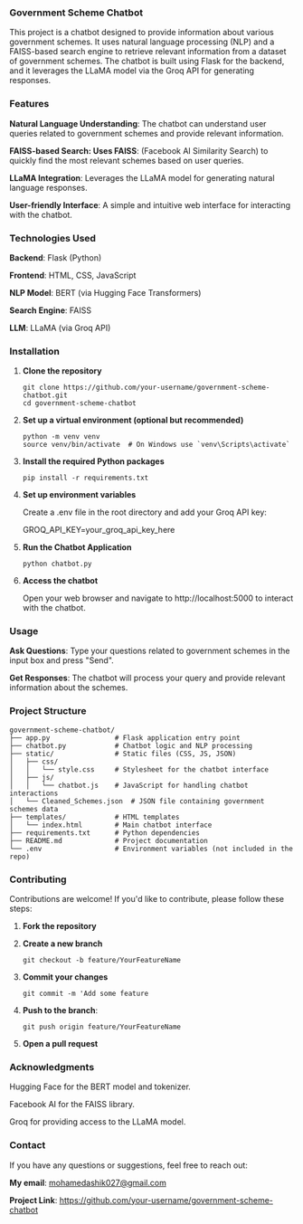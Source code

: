 ### Government Scheme Chatbot

This project is a chatbot designed to provide information about various government schemes. It uses natural language processing (NLP) and a FAISS-based search engine to retrieve relevant information from a
dataset of government schemes. The chatbot is built using Flask for the backend, and it leverages the LLaMA model via the Groq API for generating responses.

### Features

**Natural Language Understanding**: The chatbot can understand user queries related to government schemes and provide relevant information.

**FAISS-based Search: Uses FAISS**: (Facebook AI Similarity Search) to quickly find the most relevant schemes based on user queries.

**LLaMA Integration**: Leverages the LLaMA model for generating natural language responses.

**User-friendly Interface**: A simple and intuitive web interface for interacting with the chatbot.

### Technologies Used

**Backend**: Flask (Python)

**Frontend**: HTML, CSS, JavaScript

**NLP Model**: BERT (via Hugging Face Transformers)

**Search Engine**: FAISS

**LLM**: LLaMA (via Groq API)

### Installation

1. **Clone the repository**
   ```
   git clone https://github.com/your-username/government-scheme-chatbot.git
   cd government-scheme-chatbot

2. **Set up a virtual environment (optional but recommended)**
   ```
   python -m venv venv
   source venv/bin/activate  # On Windows use `venv\Scripts\activate`

3. **Install the required Python packages**
   ```
   pip install -r requirements.txt

4. **Set up environment variables**

   Create a .env file in the root directory and add your Groq API key:

   GROQ_API_KEY=your_groq_api_key_here

5. **Run the Chatbot Application**
   ```
   python chatbot.py

6. **Access the chatbot**

   Open your web browser and navigate to http://localhost:5000 to interact with the chatbot.

### Usage

**Ask Questions**: Type your questions related to government schemes in the input box and press "Send".

**Get Responses**: The chatbot will process your query and provide relevant information about the schemes.

### Project Structure
```
government-scheme-chatbot/
├── app.py                # Flask application entry point
├── chatbot.py            # Chatbot logic and NLP processing
├── static/               # Static files (CSS, JS, JSON)
│   ├── css/
│   │   └── style.css     # Stylesheet for the chatbot interface
│   ├── js/
│   │   └── chatbot.js    # JavaScript for handling chatbot interactions
│   └── Cleaned_Schemes.json  # JSON file containing government schemes data
├── templates/            # HTML templates
│   └── index.html        # Main chatbot interface
├── requirements.txt      # Python dependencies
├── README.md             # Project documentation
└── .env                  # Environment variables (not included in the repo)
```
### Contributing

Contributions are welcome! If you'd like to contribute, please follow these steps: 

1. **Fork the repository**

2. **Create a new branch**
   ```
   git checkout -b feature/YourFeatureName

3. **Commit your changes**
   ```
   git commit -m 'Add some feature

5. **Push to the branch**:
   ```
   git push origin feature/YourFeatureName

6. **Open a pull request**

### Acknowledgments

Hugging Face for the BERT model and tokenizer.

Facebook AI for the FAISS library.

Groq for providing access to the LLaMA model.

### Contact

If you have any questions or suggestions, feel free to reach out:

**My email**: mohamedashik027@gmail.com

**Project Link**: https://github.com/your-username/government-scheme-chatbot
